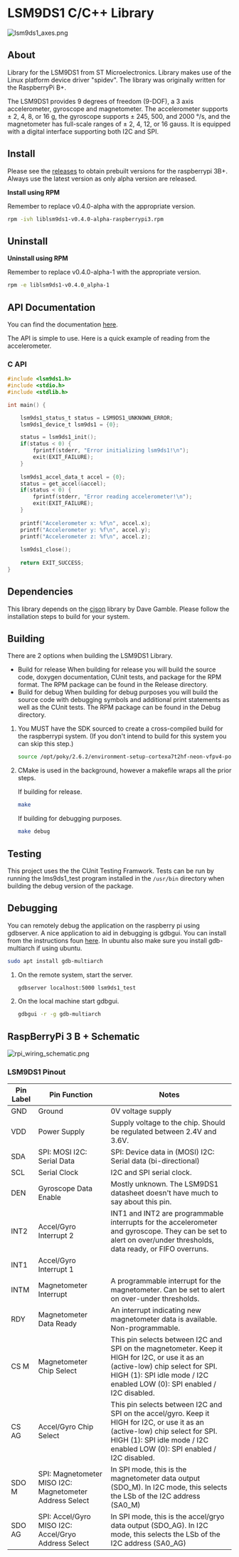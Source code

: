 # LSM9DS1 C/C++ Library

![lsm9ds1_axes.png](https://github.com/ChristopherJD/lsm9ds1/blob/master/docs/lsm9ds1_axes.png)

## About

Library for the LSM9DS1 from ST Microelectronics. Library makes use of the Linux platform device driver "spidev". The library was originally written for the RaspberryPi B+.

The LSM9DS1 provides 9 degrees of freedom (9-DOF), a 3 axis accelerometer, gyroscope and magnetometer. The accelerometer supports ± 2, 4, 8, or 16 g, the gyroscope supports ± 245, 500, and 2000 °/s, and the magnetometer has full-scale ranges of ± 2, 4, 12, or 16 gauss. It is equipped with a digital interface supporting both I2C and SPI.

## Install

Please see the [releases](https://github.com/ChristopherJD/lsm9ds1/releases) to obtain prebuilt versions for
the raspberrypi 3B+. Always use the latest version as only alpha version are released.

**Install using RPM**

Remember to replace v0.4.0-alpha with the appropriate version.

```sh
rpm -ivh liblsm9ds1-v0.4.0-alpha-raspberrypi3.rpm
```

## Uninstall

**Uninstall using RPM**

Remember to replace v0.4.0-alpha-1 with the appropriate version.

```sh
rpm -e liblsm9ds1-v0.4.0_alpha-1
```

## API Documentation

You can find the documentation [here](https://christopherjd.github.io/lsm9ds1/html/index.html).

The API is simple to use. Here is a quick example of reading from the accelerometer.

### C API

```c
#include <lsm9ds1.h>
#include <stdio.h>
#include <stdlib.h>

int main() {

    lsm9ds1_status_t status = LSM9DS1_UNKNOWN_ERROR;
    lsm9ds1_device_t lsm9ds1 = {0};

    status = lsm9ds1_init();
    if(status < 0) {
        fprintf(stderr, "Error initializing lsm9ds1!\n");
        exit(EXIT_FAILURE);
    }
    
    lsm9ds1_accel_data_t accel = {0};
    status = get_accel(&accel);
    if(status < 0) {
   		fprintf(stderr, "Error reading accelerometer!\n");
        exit(EXIT_FAILURE);
    }
    
    printf("Accelerometer x: %f\n", accel.x);
    printf("Accelerometer y: %f\n", accel.y);
    printf("Accelerometer z: %f\n", accel.z);
    
    lsm9ds1_close();
    
    return EXIT_SUCCESS;
}
```

## Dependencies

This library depends on the [cjson](https://github.com/DaveGamble/cJSON) library by Dave Gamble. Please follow the installation steps to build for your system.

## Building

There are 2 options when building the LSM9DS1 Library.

* Build for release
    When building for release you will build the source code, doxygen documentation, CUnit tests, and package for the RPM format.
    The RPM package can be found in the Release directory.
* Build for debug
    When building for debug purposes you will build the source code with debugging symbols and additional print statements as well as the CUnit tests.
    The RPM package can be found in the Debug directory.

1. You MUST have the SDK sourced to create a cross-compiled build for the raspberrypi system. (If you don't intend to build for this system you can skip this step.)

    ```bash
    source /opt/poky/2.6.2/environment-setup-cortexa7t2hf-neon-vfpv4-poky-linux-gnueabi
    ```

1. CMake is used in the background, however a makefile wraps all the prior steps.

    If building for release.

    ```bash
    make
    ```

    If building for debugging purposes.

    ```bash
    make debug
    ```
    
## Testing

This project uses the the CUnit Testing Framwork. Tests can be run by running the lms9ds1_test program installed in the `/usr/bin` directory when building the debug version
of the package.

## Debugging

You can remotely debug the application on the raspberry pi using gdbserver. A nice application to aid in debugging is gdbgui. You can install from the instructions foun [here](https://www.gdbgui.com/installation/). In ubuntu also make sure you install gdb-multiarch if using ubuntu.

```bash
sudo apt install gdb-multiarch
```

1. On the remote system, start the server.

    ```bash
    gdbserver localhost:5000 lsm9ds1_test
    ```

1. On the local machine start gdbgui.

    ```bash
    gdbgui -r -g gdb-multiarch
    ```

## RaspBerryPi 3 B + Schematic

![rpi_wiring_schematic.png](https://github.com/ChristopherJD/lsm9ds1/blob/master/docs/rpi_wiring_schematic.png)

### LSM9DS1 Pinout

| Pin Label | Pin Function                                            | Notes                                                                                                                                                                                                        |
|-----------|---------------------------------------------------------|--------------------------------------------------------------------------------------------------------------------------------------------------------------------------------------------------------------|
| GND       | Ground                                                  | 0V voltage supply                                                                                                                                                                                            |
| VDD       | Power Supply                                            | Supply voltage to the chip. Should be regulated between 2.4V and 3.6V.                                                                                                                                       |
| SDA       | SPI: MOSI I2C: Serial Data                              | SPI: Device data in (MOSI) I2C: Serial data (bi-directional)                                                                                                                                                 |
| SCL       | Serial Clock                                            | I2C and SPI serial clock.                                                                                                                                                                                    |
| DEN       | Gyroscope Data Enable                                   | Mostly unknown. The LSM9DS1 datasheet doesn't have much to say about this pin.                                                                                                                               |
| INT2      | Accel/Gyro Interrupt 2                                  | INT1 and INT2 are programmable interrupts for the accelerometer and gyroscope. They can be set to alert on over/under thresholds, data ready, or FIFO overruns.                                              |
| INT1      | Accel/Gyro Interrupt 1                                  |                                                                                                                                                                                                              |
| INTM      | Magnetometer Interrupt                                  | A programmable interrupt for the magnetometer. Can be set to alert on over-under thresholds.                                                                                                                 |
| RDY       | Magnetometer Data Ready                                 | An interrupt indicating new magnetometer data is available. Non-programmable.                                                                                                                                |
| CS M      | Magnetometer Chip Select                                | This pin selects between I2C and SPI on the magnetometer. Keep it HIGH for I2C, or use it as an (active-low) chip select for SPI. HIGH (1): SPI idle mode / I2C enabled LOW (0): SPI enabled / I2C disabled. |
| CS AG     | Accel/Gyro Chip Select                                  | This pin selects between I2C and SPI on the accel/gyro. Keep it HIGH for I2C, or use it as an (active-low) chip select for SPI. HIGH (1): SPI idle mode / I2C enabled LOW (0): SPI enabled / I2C disabled.   |
| SDO M     | SPI: Magnetometer MISO I2C: Magnetometer Address Select | In SPI mode, this is the magnetometer data output (SDO_M). In I2C mode, this selects the LSb of the I2C address (SA0_M)                                                                                      |
| SDO AG    | SPI: Accel/Gyro MISO I2C: Accel/Gryo Address Select     | In SPI mode, this is the accel/gryo data output (SDO_AG). In I2C mode, this selects the LSb of the I2C address (SA0_AG)                                                                                      |

